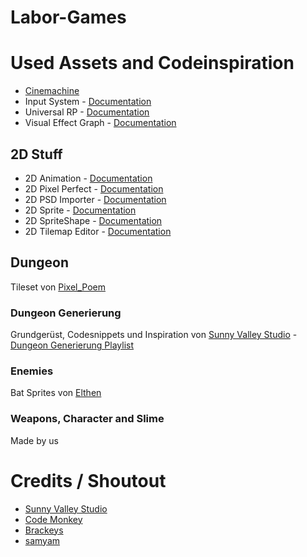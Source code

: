 # Labor-Games


# Used Assets and Codeinspiration

* [Cinemachine](https://unity.com/de/unity/features/editor/art-and-design/cinemachine)
* Input System - [Documentation](https://docs.unity3d.com/Packages/com.unity.inputsystem@1.1/manual/index.html)
* Universal RP - [Documentation](https://docs.unity3d.com/Packages/com.unity.render-pipelines.universal@10.6/manual/index.html)
* Visual Effect Graph - [Documentation](https://docs.unity3d.com/Packages/com.unity.visualeffectgraph@10.6/manual/index.html)


## 2D Stuff
* 2D Animation - [Documentation](https://docs.unity3d.com/Packages/com.unity.2d.animation@5.0/manual/index.html)
* 2D Pixel Perfect - [Documentation](https://docs.unity3d.com/Packages/com.unity.2d.pixel-perfect@4.0/manual/index.html)
* 2D PSD Importer - [Documentation](https://docs.unity3d.com/Packages/com.unity.2d.psdimporter@4.1/manual/index.html)
* 2D Sprite - [Documentation](https://docs.unity3d.com/Packages/com.unity.2d.sprite@1.0/manual/index.html)
* 2D SpriteShape - [Documentation](https://docs.unity3d.com/Packages/com.unity.2d.spriteshape@5.1/manual/index.html)
* 2D Tilemap Editor - [Documentation](https://docs.unity3d.com/Packages/com.unity.2d.tilemap@1.0/manual/index.html)
 

## Dungeon
Tileset von [Pixel_Poem](https://pixel-poem.itch.io/dungeon-assetpuck)

### Dungeon Generierung
Grundgerüst, Codesnippets und Inspiration von [Sunny Valley Studio](https://www.youtube.com/SunnyValleyStudio) - [Dungeon Generierung Playlist](https://www.youtube.com/watch?v=-QOCX6SVFsk&list=PLcRSafycjWFenI87z7uZHFv6cUG2Tzu9v)

### Enemies
Bat Sprites von [Elthen](https://elthen.itch.io/bat-sprite-pack) 

### Weapons, Character and Slime
Made by us

# Credits / Shoutout

- [Sunny Valley Studio](https://www.youtube.com/SunnyValleyStudio)
- [Code Monkey](https://www.youtube.com/CodeMonkeyUnity)
- [Brackeys](https://www.youtube.com/c/Brackeys)
- [samyam](https://www.youtube.com/c/samyam)

